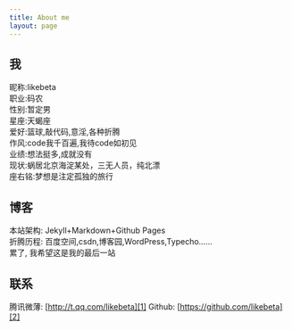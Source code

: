 ```yaml
---
title: About me
layout: page
---
```


## 我 ##

昵称:likebeta  
职业:码农  
性别:暂定男  
星座:天蝎座  
爱好:篮球,敲代码,意淫,各种折腾  
作风:code我千百遍,我待code如初见  
业绩:想法挺多,成就没有  
现状:蜗居北京海淀某处，三无人员，纯北漂  
座右铭:梦想是注定孤独的旅行

## 博客 ##

本站架构: Jekyll+Markdown+Github Pages  
折腾历程: 百度空间,csdn,博客园,WordPress,Typecho......  
累了, 我希望这是我的最后一站

## 联系 ##

腾讯微薄: [http://t.qq.com/likebeta][1] 
Github: [https://github.com/likebeta][2]  


[1]:http://t.qq.com/likebeta
[2]:https://github.com/likebeta


